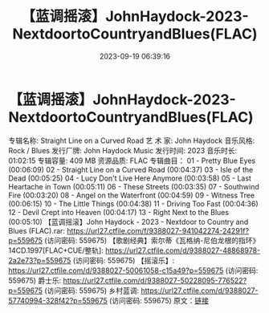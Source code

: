 ﻿---
title: 【蓝调摇滚】JohnHaydock-2023-NextdoortoCountryandBlues(FLAC)
date: 2023-09-19 06:39:16
categories: 外语音乐
tags: 外语音乐
---
# 【蓝调摇滚】JohnHaydock-2023-NextdoortoCountryandBlues(FLAC)

专辑名称: Straight Line on a Curved Road
艺 术 家: John Haydock
音乐风格: Rock / Blues
发行厂牌: John Haydock Music
发行时间: 2023
音乐时长: 01:02:15
专辑容量: 409 MB
资源品质: FLAC
专辑曲目：
01 - Pretty Blue Eyes (00:06:09)
02 - Straight Line on a Curved Road (00:04:37)
03 - Isle of the Dead (00:05:25)
04 - Lucy Don't Live Here Anymore (00:03:58)
05 - Last Heartache in Town (00:05:11)
06 - These Streets (00:03:35)
07 - Southwind Fire (00:03:20)
08 - Angel on the Waterfront (00:04:59)
09 - Witness Tree (00:06:15)
10 - The Little Things (00:04:38)
11 - Driving Too Fast (00:04:36)
12 - Devil Crept into Heaven (00:04:17)
13 - Right Next to the Blues (00:05:10)
【蓝调摇滚】John Haydock - 2023 - Nextdoor to Country and Blues
(FLAC).rar: https://url27.ctfile.com/f/9388027-941042274-24291f?p=559675
(访问密码: 559675)
【歌剧经典】索尔蒂《瓦格纳-尼伯龙根的指环》14CD.1997[FLAC+CUE/整轨]: https://url27.ctfile.com/d/9388027-48868978-2a2e73?p=559675
(访问密码: 559675)
【摇滚乐】: https://url27.ctfile.com/d/9388027-50061058-c15a49?p=559675
(访问密码: 559675)
爵士乐: https://url27.ctfile.com/d/9388027-50228095-776522?p=559675
(访问密码: 559675)
乡村蓝调: https://url27.ctfile.com/d/9388027-57740994-328f42?p=559675
(访问密码: 559675)
原文：[链接](https://blog.sina.com.cn/s/blog_1647c7e76010313gz.html)